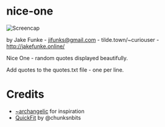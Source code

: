 # nice-one
![Screencap](http://tilde.town/~curiouser/nice/niceone.png)

by Jake Funke - jifunks@gmail.com - tilde.town/~curiouser - http://jakefunke.online/

Nice One - random quotes displayed beautifully.

Add quotes to the quotes.txt file - one per line.

# Credits
* [~archangelic](http://tilde.town/~archangelic) for inspiration
* [QuickFit](https://github.com/chunksnbits/jquery-quickfit) by @chunksnbits

